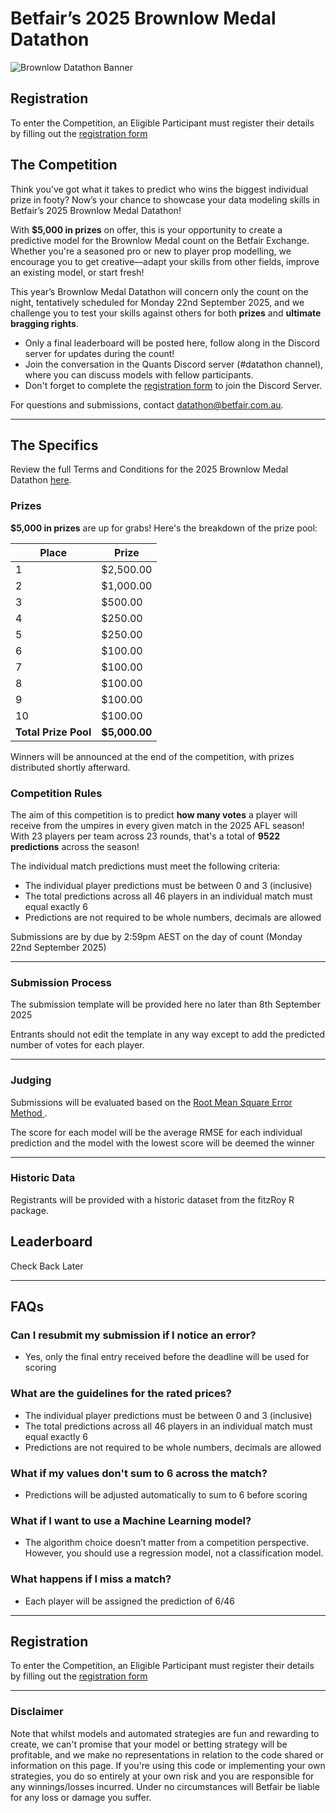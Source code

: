# Betfair’s 2025 Brownlow Medal Datathon

![Brownlow Datathon Banner](../img/BROWNLOW_MEDAL_DATATHON.png)

## Registration

To enter the Competition, an Eligible Participant must register their details by filling out the [registration form](https://forms.office.com/r/VbxSUYXjsi)

## The Competition

Think you’ve got what it takes to predict who wins the biggest individual prize in footy? Now’s your chance to showcase your data modeling skills in Betfair’s 2025 Brownlow Medal Datathon!

With **$5,000 in prizes** on offer, this is your opportunity to create a predictive model for the Brownlow Medal count on the Betfair Exchange. Whether you're a seasoned pro or new to player prop modelling, we encourage you to get creative—adapt your skills from other fields, improve an existing model, or start fresh!

This year’s Brownlow Medal Datathon will concern only the count on the night, tentatively scheduled for Monday 22nd September 2025, and we challenge you to test your skills against others for both **prizes** and **ultimate bragging rights**.

- Only a final leaderboard will be posted here, follow along in the Discord server for updates during the count!
- Join the conversation in the Quants Discord server (#datathon channel), where you can discuss models with fellow participants.
- Don't forget to complete the [registration form](https://forms.office.com/r/ZG9ea1xQj1) to join the Discord Server.

For questions and submissions, contact [datathon@betfair.com.au](mailto:datathon@betfair.com.au).

---

## The Specifics

Review the full Terms and Conditions for the 2025 Brownlow Medal Datathon [here](../assets/Greyhound_Datathon_2025_TCs.pdf).

### Prizes

**$5,000 in prizes** are up for grabs! Here's the breakdown of the prize pool:

| Place | Prize     |
|-------|-----------|
| 1     | $2,500.00 |
| 2     | $1,000.00 |
| 3     | $500.00   |
| 4     | $250.00   |
| 5     | $250.00   |
| 6     | $100.00   |
| 7     | $100.00   |
| 8     | $100.00   | 
| 9     | $100.00   | 
| 10    | $100.00   |
| **Total Prize Pool** | **$5,000.00** |

Winners will be announced at the end of the competition, with prizes distributed shortly afterward.

### Competition Rules

The aim of this competition is to predict **how many votes** a player will receive from the umpires in every given match in the 2025 AFL season!
With 23 players per team across 23 rounds, that's a total of **9522 predictions** across the season!

The individual match predictions must meet the following criteria:

 - The individual player predictions must be between 0 and 3 (inclusive)
 - The total predictions across all 46 players in an individual match must equal exactly 6
 - Predictions are not required to be whole numbers, decimals are allowed

Submissions are by due by 2:59pm AEST on the day of count (Monday 22nd September 2025)

---

### Submission Process

The submission template will be provided here no later than 8th September 2025

Entrants should not edit the template in any way except to add the predicted number of votes for each player.

---

### Judging

Submissions will be evaluated based on the [Root Mean Square Error Method ](https://en.wikipedia.org/wiki/Root_mean_square_deviation). 

The score for each model will be the average RMSE for each individual prediction and the model with the lowest score will be deemed the winner

---

### Historic Data

Registrants will be provided with a historic dataset from the fitzRoy R package.

## Leaderboard

Check Back Later

---

## FAQs

### Can I resubmit my submission if I notice an error?

- Yes, only the final entry received before the deadline will be used for scoring

### What are the guidelines for the rated prices?

 - The individual player predictions must be between 0 and 3 (inclusive)
 - The total predictions across all 46 players in an individual match must equal exactly 6
 - Predictions are not required to be whole numbers, decimals are allowed

### What if my values don't sum to 6 across the match?

- Predictions will be adjusted automatically to sum to 6 before scoring

### What if I want to use a Machine Learning model?

- The algorithm choice doesn’t matter from a competition perspective. However, you should use a regression model, not a classification model.

### What happens if I miss a match?

- Each player will be assigned the prediction of 6/46

---

## Registration

To enter the Competition, an Eligible Participant must register their details by filling out the [registration form](https://forms.office.com/r/VbxSUYXjsi)

---

### Disclaimer

Note that whilst models and automated strategies are fun and rewarding to create, we can't promise that your model or betting strategy will be profitable, and we make no representations in relation to the code shared or information on this page. If you're using this code or implementing your own strategies, you do so entirely at your own risk and you are responsible for any winnings/losses incurred. Under no circumstances will Betfair be liable for any loss or damage you suffer.


